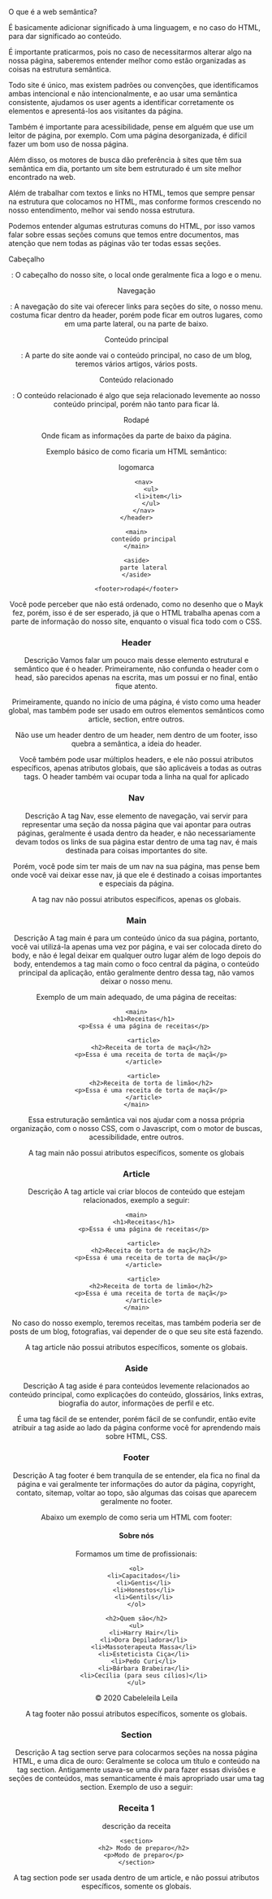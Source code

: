 O que é a web semântica?

É basicamente adicionar significado à uma linguagem, e no caso do HTML, para dar significado ao conteúdo.

É importante praticarmos, pois no caso de necessitarmos alterar algo na nossa página, saberemos entender melhor como estão organizadas as coisas na estrutura semântica.

Todo site é único, mas existem padrões ou convenções, que identificamos ambas intencional e não intencionalmente, e ao usar uma semântica consistente, ajudamos os user agents a identificar corretamente os elementos e apresentá-los aos visitantes da página.

Também é importante para acessibilidade, pense em alguém que use um leitor de página, por exemplo. Com uma página desorganizada, é difícil fazer um bom uso de nossa página.

Além disso, os motores de busca dão preferência à sites que têm sua semântica em dia, portanto um site bem estruturado é um site melhor encontrado na web.

Além de trabalhar com textos e links no HTML, temos que sempre pensar na estrutura que colocamos no HTML, mas conforme formos crescendo no nosso entendimento, melhor vai sendo nossa estrutura.

Podemos entender algumas estruturas comuns do HTML, por isso vamos falar sobre essas seções comuns que temos entre documentos, mas atenção que nem todas as páginas vão ter todas essas seções.

Cabeçalho <header> :
O cabeçalho do nosso site, o local onde geralmente fica a logo e o menu.

Navegação <nav> :
A navegação do site vai oferecer links para seções do site, o nosso menu. costuma ficar dentro da header, porém pode ficar em outros lugares, como em uma parte lateral, ou na parte de baixo.

Conteúdo principal <main> :
A parte do site aonde vai o conteúdo principal, no caso de um blog, teremos vários artigos, vários posts.

Conteúdo relacionado <aside>:
O conteúdo relacionado é algo que seja relacionado levemente ao nosso conteúdo principal, porém não tanto para ficar lá.

Rodapé <footer>
Onde ficam as informações da parte de baixo da página.

Exemplo básico de como ficaria um HTML semântico:

<body>
    <header>
        logomarca

        <nav>
            <ul>
                <li>item</li>
            </ul>
        </nav>
    </header>

    <main>
        conteúdo principal
    </main>

    <aside>
        parte lateral
    </aside>

    <footer>rodapé</footer>

</body>
Você pode perceber que não está ordenado, como no desenho que o Mayk fez, porém, isso é de ser esperado, já que o HTML trabalha apenas com a parte de informação do nosso site, enquanto o visual fica todo com o CSS.

# Header

Descrição
Vamos falar um pouco mais desse elemento estrutural e semântico que é o header. Primeiramente, não confunda o header com o head, são parecidos apenas na escrita, mas um possui er no final, então fique atento.

Primeiramente, quando no início de uma página, é visto como uma header global, mas também pode ser usado em outros elementos semânticos como article, section, entre outros.

Não use um header dentro de um header, nem dentro de um footer, isso quebra a semântica, a ideia do header.

Você também pode usar múltiplos headers, e ele não possui atributos específicos, apenas atributos globais, que são aplicáveis a todas as outras tags. O header também vai ocupar toda a linha na qual for aplicado

# Nav

Descrição
A tag Nav, esse elemento de navegação, vai servir para representar uma seção da nossa página que vai apontar para outras páginas, geralmente é usada dentro da header, e não necessariamente devam todos os links de sua página estar dentro de uma tag nav, é mais destinada para coisas importantes do site.

Porém, você pode sim ter mais de um nav na sua página, mas pense bem onde você vai deixar esse nav, já que ele é destinado a coisas importantes e especiais da página.

A tag nav não possui atributos específicos, apenas os globais.

# Main

Descrição
A tag main é para um conteúdo único da sua página, portanto, você vai utilizá-la apenas uma vez por página, e vai ser colocada direto do body, e não é legal deixar em qualquer outro lugar além de logo depois do body, entendemos a tag main como o foco central da página, o conteúdo principal da aplicação, então geralmente dentro dessa tag, não vamos deixar o nosso menu.

Exemplo de um main adequado, de uma página de receitas:

<body>

    <main>
        <h1>Receitas</h1>
        <p>Essa é uma página de receitas</p>

        <article>
            <h2>Receita de torta de maçã</h2>
            <p>Essa é uma receita de torta de maçã</p>
        </article>

        <article>
            <h2>Receita de torta de limão</h2>
            <p>Essa é uma receita de torta de maçã</p>
        </article>
    </main>

</body>
Essa estruturação semântica vai nos ajudar com a nossa própria organização, com o nosso CSS, com o Javascript, com o motor de buscas, acessibilidade, entre outros.

A tag main não possui atributos específicos, somente os globais

# Article

Descrição
A tag article vai criar blocos de conteúdo que estejam relacionados, exemplo a seguir:

<body>

    <main>
        <h1>Receitas</h1>
        <p>Essa é uma página de receitas</p>

        <article>
            <h2>Receita de torta de maçã</h2>
            <p>Essa é uma receita de torta de maçã</p>
        </article>

        <article>
            <h2>Receita de torta de limão</h2>
            <p>Essa é uma receita de torta de maçã</p>
        </article>
    </main>

</body>
No caso do nosso exemplo, teremos receitas, mas também poderia ser de posts de um blog, fotografias, vai depender de o que seu site está fazendo.

A tag article não possui atributos específicos, somente os globais.

# Aside

Descrição
A tag aside é para conteúdos levemente relacionados ao conteúdo principal, como explicações do conteúdo, glossários, links extras, biografia do autor, informações de perfil e etc.

É uma tag fácil de se entender, porém fácil de se confundir, então evite atribuir a tag aside ao lado da página conforme você for aprendendo mais sobre HTML, CSS.

# Footer

Descrição
A tag footer é bem tranquila de se entender, ela fica no final da página e vai geralmente ter informações do autor da página, copyright, contato, sitemap, voltar ao topo, são algumas das coisas que aparecem geralmente no footer.

Abaixo um exemplo de como seria um HTML com footer:

<article>
    <h1>Sobre nós</h1>
    <p>Formamos um time de profissionais: </p>

    <ol>
        <li>Capacitados</li>
        <li>Gentis</li>
        <li>Honestos</li>
        <li>Gentils</li>
    </ol>

    <h2>Quem são</h2>
    <ul>
        <li>Harry Hair</li>
        <li>Dora Depiladora</li>
        <li>Massoterapeuta Massa</li>
        <li>Esteticista Ciça</li>
        <li>Pedo Curi</li>
        <li>Bárbara Brabeira</li>
        <li>Cecília (para seus cílios)</li>
    </ul>

</article>

<footer>
    <p>© 2020 Cabeleleila Leila</p>
</footer>
A tag footer não possui atributos específicos, somente os globais.


# Section
Descrição
A tag section serve para colocarmos seções na nossa página HTML, e uma dica de ouro: Geralmente se coloca um título e conteúdo na tag section. Antigamente usava-se uma div para fazer essas divisões e seções de conteúdos, mas semanticamente é mais apropriado usar uma tag section. Exemplo de uso a seguir:

<main>
    <h1>Receita 1</h1>
    <p>descrição da receita</p>

    <section>
        <h2> Modo de preparo</h2>
        <p>Modo de preparo</p>
    </section>
</main>
A tag section pode ser usada dentro de um article, e não possui atributos específicos, somente os globais.